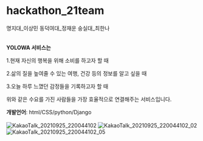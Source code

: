 # hackathon_21team
명지대_이상민 동덕여대_정재운 숭실대_최한나 <br><br>

**YOLOWA 서비스는**

1.현재 자신의 행복을 위해 소비를 하고자 할 때

2.삶의 질을 높여줄 수 있는 여행, 건강 등의 정보를 알고 싶을 때

3.오늘 하루 느꼈던 감정들을 기록하고자 할 때

위와 같은 수요를 가진 사람들을 가장 효율적으로 연결해주는 서비스입니다.
<br>


**개발언어**: html/CSS/python/Django
<br><br>
![KakaoTalk_20210925_220044102](https://user-images.githubusercontent.com/81500474/134772507-ccbffadb-b133-4091-ac0d-25309bd69001.jpg)
![KakaoTalk_20210925_220044102_02](https://user-images.githubusercontent.com/81500474/134772528-2c731e20-5302-43eb-8820-0ee32b0e10db.jpg)
![KakaoTalk_20210925_220044102_05](https://user-images.githubusercontent.com/81500474/134772529-ef4ac01d-70c1-48be-a701-050bc64401f3.jpg)
